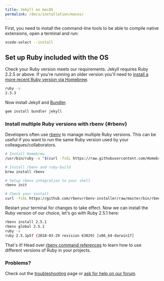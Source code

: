 ```yaml
---
title: Jekyll on macOS
permalink: /docs/installation/macos/
---
```


First, you need to install the command-line tools to be able to compile native extensions, open a terminal and run:

```sh
xcode-select --install
```

## Set up Ruby included with the OS

Check your Ruby version meets our requirements. Jekyll requires Ruby 2.2.5 or above. If you're running an older version you'll need to [install a more recent Ruby version via Homebrew](#homebrew).

```sh
ruby -v
2.3.3
```

Now install Jekyll and [Bundler](/docs/ruby-101/#bundler).

```sh
gem install bundler jekyll
```

### Install multiple Ruby versions with rbenv {#rbenv}

Developers often use [rbenv](https://github.com/rbenv/rbenv) to manage multiple
Ruby versions. This can be useful if you want to run the same Ruby version used
by your colleagues/collaborators.

```sh
# Install Homebrew
/usr/bin/ruby -e "$(curl -fsSL https://raw.githubusercontent.com/Homebrew/install/master/install)"

# Install rbenv and ruby-build
brew install rbenv

# Setup rbenv integration to your shell
rbenv init

# Check your install
curl -fsSL https://github.com/rbenv/rbenv-installer/raw/master/bin/rbenv-doctor | bash
```

Restart your terminal for changes to take effect.
Now we can install the Ruby version of our choice, let's go with Ruby 2.5.1 here:

```sh
rbenv install 2.5.1
rbenv global 2.5.1
ruby -v
ruby 2.5.1p57 (2018-03-29 revision 63029) [x86_64-darwin17]
```

That's it! Head over [rbenv command references](https://github.com/rbenv/rbenv#command-reference) to learn how to use different versions of Ruby in your projects.

### Problems?

Check out the [troubleshooting](/docs/troubleshooting/) page or [ask for help on our forum](https://talk.jekyllrb.com).
